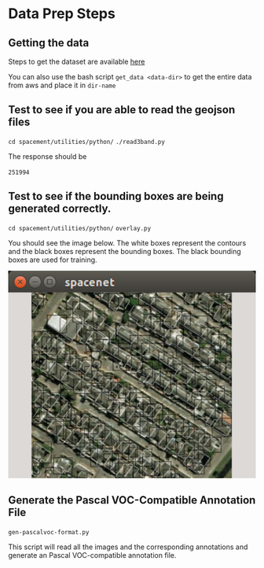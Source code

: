 # Data Prep Steps

## Getting the data

Steps to get the dataset are available [here](https://aws.amazon.com/public-data-sets/spacenet/)

You can also use the bash script `get_data <data-dir>` to get the entire data from aws and place it in `dir-name`

## Test to see if you are able to read the geojson files 

`
cd spacement/utilities/python/
`
`
./read3band.py
`

The response should be 

`251994
`

## Test to see if the bounding boxes are being generated correctly.
`cd spacement/utilities/python/`
`overlay.py`

You should see the image below. The white boxes represent the contours and the black boxes 
represent the bounding boxes. 
The black bounding boxes are used for training. 

<p align="center">
<img src="./utilities/python/Screenshot-of-bb-overlay.png" alt="Results" width="600px">
</p>

## Generate the Pascal VOC-Compatible Annotation File

`gen-pascalvoc-format.py`

This script will read all the images and the corresponding annotations and generate an Pascal VOC-compatible annotation file.

 